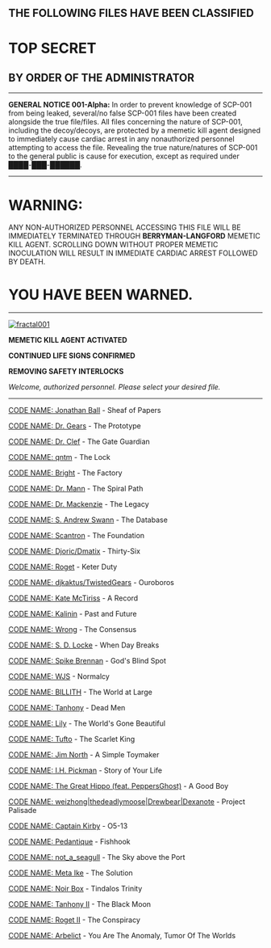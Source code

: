 THE FOLLOWING FILES HAVE BEEN CLASSIFIED
----------------------------------------

TOP SECRET
==========

BY ORDER OF THE ADMINISTRATOR
-----------------------------

* * *

**GENERAL NOTICE 001-Alpha:** In order to prevent knowledge of SCP-001 from being leaked, several/no false SCP-001 files have been created alongside the true file/files. All files concerning the nature of SCP-001, including the decoy/decoys, are protected by a memetic kill agent designed to immediately cause cardiac arrest in any nonauthorized personnel attempting to access the file. Revealing the true nature/natures of SCP-001 to the general public is cause for execution, except as required under ████-███-██████.

* * *

WARNING:
========

ANY NON-AUTHORIZED PERSONNEL ACCESSING THIS FILE WILL BE IMMEDIATELY TERMINATED THROUGH **BERRYMAN-LANGFORD** MEMETIC KILL AGENT. SCROLLING DOWN WITHOUT PROPER MEMETIC INOCULATION WILL RESULT IN IMMEDIATE CARDIAC ARREST FOLLOWED BY DEATH.

YOU HAVE BEEN WARNED.
=====================

* * *

  
  
  
  
  
  
  
  
  
  
  
  
  
  
  
  
  
  
  
  
  
  
  
  
  
  
  
  
  
  
  
  
  
  
  
  
  
  
  
  
  
  
  
  
  
  
  
  
  
  
  
  
  
  
  
  
  
  
  
  
  
  
  
  
  
  
  
  
  
  
  
  
  
  
  
  
  
  
  
  
  
  
  
  
  
  
  
  
  
  
  
  
  
  
  
  
  
  
  
  
  
  
  
  
  
  
  
  
  
  
  
  
  
  
  
  
  
  
  
  
  
  
  
  
  
  
  
  
  
  
  
  
  
  
  
  
  
  
  
  
  
  
  
  
  
  
  
  
  
  
  
  
  
  
  
  
  
  
  
  
  
  
  
  
  
  
  
  
  
  
  
  
  
  
  
  
  
  
  
  
  
  
  
  
  
  
  
  
  
  
  
  
  
  
  
  
  
  
  
  
  
  
  
  
  
  
  
  
  
  
  
  
  
  
  
  
  
  
  
  
  
  
  
  
  
  
  
  
  
  
  
  
  
  
  
  
  
  
  
  
  
  
  
  

[![fractal001](http://scp-wiki.wdfiles.com/local--resized-images/scp-001/fractal001/medium.jpg)](http://scp-wiki.wdfiles.com/local--files/scp-001/fractal001)

**MEMETIC KILL AGENT ACTIVATED**

**CONTINUED LIFE SIGNS CONFIRMED**

**REMOVING SAFETY INTERLOCKS**

_Welcome, authorized personnel. Please select your desired file._

* * *

[CODE NAME: Jonathan Ball](/jonathan-ball-s-proposal) - Sheaf of Papers

[CODE NAME: Dr. Gears](/dr-gears-s-proposal) - The Prototype

[CODE NAME: Dr. Clef](/dr-clef-s-proposal) - The Gate Guardian

[CODE NAME: qntm](/qntm-s-proposal) - The Lock

[CODE NAME: Bright](/scp-001-o5) - The Factory

[CODE NAME: Dr. Mann](/dr-manns-proposal) - The Spiral Path

[CODE NAME: Dr. Mackenzie](/mackenzie-s-proposal) - The Legacy

[CODE NAME: S. Andrew Swann](/sandrewswann-s-proposal) - The Database

[CODE NAME: Scantron](/scantron-s-proposal) - The Foundation

[CODE NAME: Djoric/Dmatix](/djoric-dmatix-proposal) - Thirty-Six

[CODE NAME: Roget](/roget-s-proposal) - Keter Duty

[CODE NAME: djkaktus/TwistedGears](/ouroboros) - Ouroboros

[CODE NAME: Kate McTiriss](/kate-mctiriss-s-proposal) - A Record

[CODE NAME: Kalinin](/kalinins-proposal) - Past and Future

[CODE NAME: Wrong](/wrong-proposal) - The Consensus

[CODE NAME: S. D. Locke](/shaggydredlocks-proposal) - When Day Breaks

[CODE NAME: Spike Brennan](/spikebrennan-s-proposal) - God's Blind Spot

[CODE NAME: WJS](/wjs-proposal) - Normalcy

[CODE NAME: BILLITH](/billiths-proposal) - The World at Large

[CODE NAME: Tanhony](/tanhony-s-proposal) - Dead Men

[CODE NAME: Lily](/lily-s-proposal) - The World's Gone Beautiful

[CODE NAME: Tufto](/tuftos-proposal) - The Scarlet King

[CODE NAME: Jim North](/jim-north-s-proposal) - A Simple Toymaker

[CODE NAME: I.H. Pickman](/i-h-p-proposal) - Story of Your Life

[CODE NAME: The Great Hippo (feat. PeppersGhost)](/scp-001-ex) - A Good Boy

[CODE NAME: weizhong|thedeadlymoose|Drewbear|Dexanote](/wmdd-s-proposal) - Project Palisade

[CODE NAME: Captain Kirby](/captain-kirby-s-proposal) - O5-13

[CODE NAME: Pedantique](/pedantique-s-proposal) - Fishhook

[CODE NAME: not\_a\_seagull](/not-a-seagull-proposal) - The Sky above the Port

[CODE NAME: Meta Ike](/jack-ike-s-proposal-i) - The Solution

[CODE NAME: Noir Box](/jack-ike-s-proposal-ii) - Tindalos Trinity

[CODE NAME: Tanhony II](/tanhony-s-proposal-ii) - The Black Moon

[CODE NAME: Roget II](/roget-s-conspiracy-theory-for-scp-001) - The Conspiracy

[CODE NAME: Arbelict](/swelling-of-the-worlds) - You Are The Anomaly, Tumor Of The Worlds